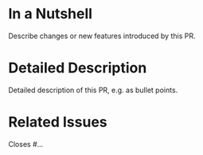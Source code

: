 # In a Nutshell
Describe changes or new features introduced by this PR.

# Detailed Description
Detailed description of this PR, e.g. as bullet points.

# Related Issues
Closes #...
